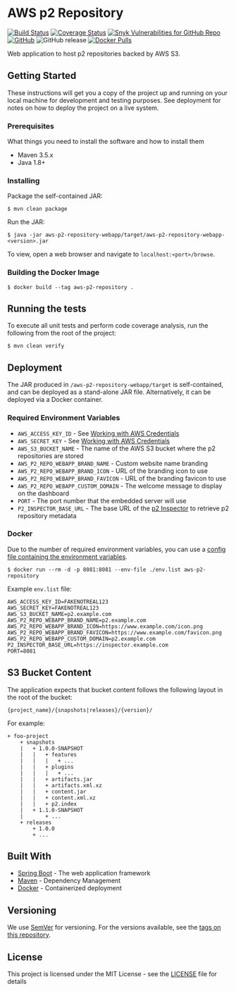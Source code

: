 # AWS p2 Repository

[![Build Status](https://travis-ci.org/avojak/aws-p2-repository.svg?branch=master)](https://travis-ci.org/avojak/aws-p2-repository) 
[![Coverage Status](https://coveralls.io/repos/github/avojak/aws-p2-repository/badge.svg?branch=master)](https://coveralls.io/github/avojak/aws-p2-repository?branch=master)
[![Snyk Vulnerabilities for GitHub Repo](https://img.shields.io/snyk/vulnerabilities/github/avojak/aws-p2-repository.svg)](https://snyk.io/test/github/avojak/aws-p2-repository)
[![GitHub](https://img.shields.io/github/license/avojak/aws-p2-repository.svg)](https://github.com/avojak/aws-p2-repository/LICENSE)
![GitHub release](https://img.shields.io/github/release/avojak/aws-p2-repository.svg) 
[![Docker Pulls](https://img.shields.io/docker/pulls/avojak/aws-p2-repository.svg)](https://cloud.docker.com/repository/docker/avojak/aws-p2-repository)

Web application to host p2 repositories backed by AWS S3.

## Getting Started

These instructions will get you a copy of the project up and running on your local machine for development and testing purposes. See deployment for notes on how to deploy the project on a live system.

### Prerequisites

What things you need to install the software and how to install them

* Maven 3.5.x
* Java 1.8+

### Installing

Package the self-contained JAR:

```console
$ mvn clean package
```

Run the JAR:

```console
$ java -jar aws-p2-repository-webapp/target/aws-p2-repository-webapp-<version>.jar
```

To view, open a web browser and navigate to `localhost:<port>/browse`.

### Building the Docker Image

```console
$ docker build --tag aws-p2-repository .
```

## Running the tests

To execute all unit tests and perform code coverage analysis, run the following from the root of the project:

```console
$ mvn clean verify
```

## Deployment

The JAR produced in `/aws-p2-repository-webapp/target` is self-contained, and can be deployed as a stand-alone JAR file. Alternatively, it can be deployed via a Docker container.

### Required Environment Variables

* `AWS_ACCESS_KEY_ID` - See [Working with AWS Credentials](https://docs.aws.amazon.com/sdk-for-java/v1/developer-guide/credentials.html)
* `AWS_SECRET_KEY` - See [Working with AWS Credentials](https://docs.aws.amazon.com/sdk-for-java/v1/developer-guide/credentials.html)
* `AWS_S3_BUCKET_NAME` - The name of the AWS S3 bucket where the p2 repositories are stored
* `AWS_P2_REPO_WEBAPP_BRAND_NAME` - Custom website name branding
* `AWS_P2_REPO_WEBAPP_BRAND_ICON` - URL of the branding icon to use
* `AWS_P2_REPO_WEBAPP_BRAND_FAVICON` - URL of the branding favicon to use
* `AWS_P2_REPO_WEBAPP_CUSTOM_DOMAIN` - The welcome message to display on the dashboard
* `PORT` - The port number that the embedded server will use
* `P2_INSPECTOR_BASE_URL` - The base URL of the [p2 Inspector](https://github.com/avojak/p2-inspector) to retrieve p2 repository metadata

### Docker

Due to the number of required environment variables, you can use a [config file containing the environment variables](https://docs.docker.com/engine/reference/commandline/run/#/set-environment-variables--e---env---env-file).

```console
$ docker run --rm -d -p 8081:8081 --env-file ./env.list aws-p2-repository
```

Example `env.list` file:

```
AWS_ACCESS_KEY_ID=FAKENOTREAL123
AWS_SECRET_KEY=FAKENOTREAL123
AWS_S3_BUCKET_NAME=p2.example.com
AWS_P2_REPO_WEBAPP_BRAND_NAME=p2.example.com
AWS_P2_REPO_WEBAPP_BRAND_ICON=https://www.example.com/icon.png
AWS_P2_REPO_WEBAPP_BRAND_FAVICON=https://www.example.com/favicon.png
AWS_P2_REPO_WEBAPP_CUSTOM_DOMAIN=p2.example.com
P2_INSPECTOR_BASE_URL=https://inspector.example.com
PORT=8081
```

## S3 Bucket Content

The application expects that bucket content follows the following layout in the root of the bucket:

`{project_name}/{snapshots|releases}/{version}/`

For example:

```
+ foo-project
    + snapshots
    |   + 1.0.0-SNAPSHOT
    |   |   + features
    |   |   |   + ...
    |   |   + plugins
    |   |   |   + ...
    |   |   + artifacts.jar
    |   |   + artifacts.xml.xz
    |   |   + content.jar
    |   |   + content.xml.xz
    |   |   + p2.index
    |   + 1.1.0-SNAPSHOT
    |       + ...
    + releases
        + 1.0.0
        + ...
```

## Built With

* [Spring Boot](https://spring.io/projects/spring-boot) - The web application framework
* [Maven](https://maven.apache.org/) - Dependency Management
* [Docker]() - Containerized deployment

## Versioning

We use [SemVer](http://semver.org/) for versioning. For the versions available, see the [tags on this repository](https://github.com/avojak/aws-p2-repository/tags).

## License

This project is licensed under the MIT License - see the [LICENSE](LICENSE) file for details
